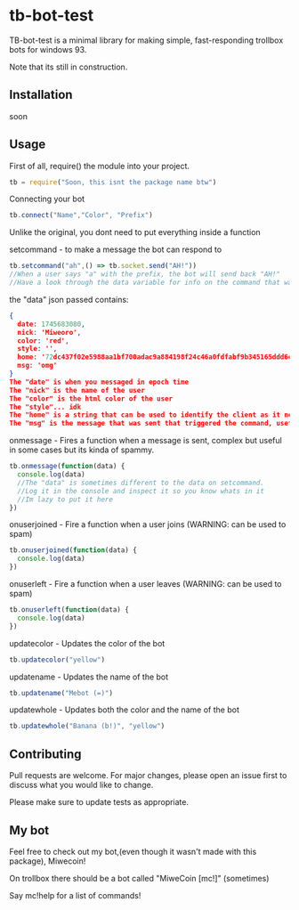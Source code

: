 # tb-bot-test

TB-bot-test is a minimal library for making simple, fast-responding trollbox bots for windows 93.

Note that its still in construction.

## Installation

soon

## Usage

First of all, require() the module into your project.
```js
tb = require("Soon, this isnt the package name btw")
```
Connecting your bot
```js
tb.connect("Name","Color", "Prefix")
```

Unlike the original, you dont need to put everything inside a function

setcommand - to make a message the bot can respond to
```js
tb.setcommand("ah",() => tb.socket.send("AH!"))
//When a user says "a" with the prefix, the bot will send back "AH!"
//Have a look through the data variable for info on the command that was sent.
```
the "data" json passed contains:
```json
{
  date: 1745683080, 
  nick: 'Miweoro',
  color: 'red',
  style: '',
  home: '72dc437f02e5988aa1bf700adac9a884198f24c46a0fdfabf9b345165ddd6ca6',
  msg: 'omg'
}
The "date" is when you messaged in epoch time
The "nick" is the name of the user
The "color" is the html color of the user
The "style"... idk
The "home" is a string that can be used to identify the client as it never changes
The "msg" is the message that was sent that triggered the command, useful for more advanced commands

```

onmessage - Fires a function when a message is sent, complex but useful in some cases but its kinda of spammy.
```js
tb.onmessage(function(data) {
  console.log(data)
  //The "data" is sometimes different to the data on setcommand.
  //Log it in the console and inspect it so you know whats in it
  //Im lazy to put it here
})
```

onuserjoined - Fire a function when a user joins (WARNING: can be used to spam)
```js
tb.onuserjoined(function(data) {
  console.log(data)
})
```

onuserleft - Fire a function when a user leaves (WARNING: can be used to spam)
```js
tb.onuserleft(function(data) {
  console.log(data)
})
```
updatecolor - Updates the color of the bot
```js
tb.updatecolor("yellow")
```

updatename - Updates the name of the bot
```js
tb.updatename("Mebot (=)")
```
updatewhole - Updates both the color and the name of the bot
```js
tb.updatewhole("Banana (b!)", "yellow")
```

## Contributing
Pull requests are welcome. For major changes, please open an issue first to discuss what you would like to change.

Please make sure to update tests as appropriate.

## My bot
Feel free to check out my bot,(even though it wasn't made with this package), Miwecoin!

On trollbox there should be a bot called "MiweCoin [mc!]" (sometimes)

Say mc!help for a list of commands!
